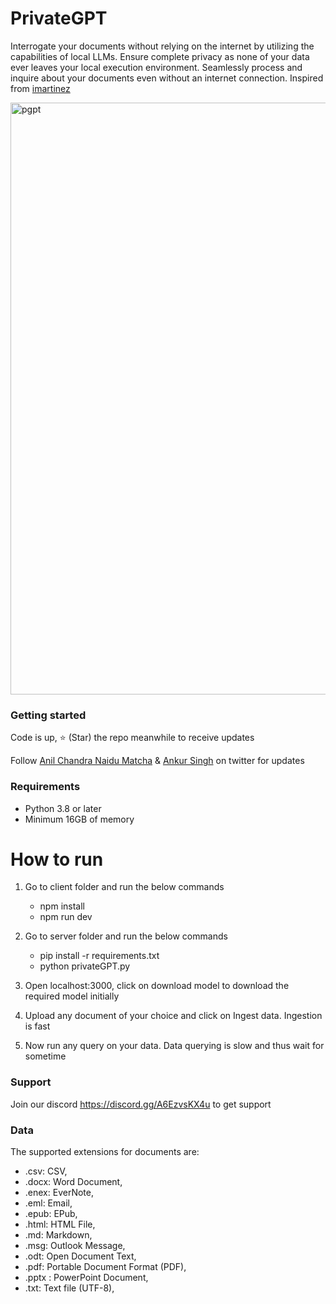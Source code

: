 # PrivateGPT

Interrogate your documents without relying on the internet by utilizing the capabilities of local LLMs. Ensure complete privacy as none of your data ever leaves your local execution environment. Seamlessly process and inquire about your documents even without an internet connection. Inspired from [imartinez](https://github.com/imartinez)

<img width="947" alt="pgpt" src="https://github.com/SamurAIGPT/privateGPT/assets/4326215/b5896f05-b1ff-4d79-8b48-d984ee78dc82">

### Getting started

Code is up, ⭐ (Star) the repo meanwhile to receive updates

Follow [Anil Chandra Naidu Matcha](https://twitter.com/matchaman11) & [Ankur Singh](https://twitter.com/ankur_maker) on twitter for updates

### Requirements
* Python 3.8 or later
* Minimum 16GB of memory

# How to run

1. Go to client folder and run the below commands
   * npm install
   * npm run dev
   
2. Go to server folder and run the below commands
   * pip install -r requirements.txt
   * python privateGPT.py

3. Open localhost:3000, click on download model to download the required model initially

4. Upload any document of your choice and click on Ingest data. Ingestion is fast

5. Now run any query on your data. Data querying is slow and thus wait for sometime

### Support

Join our discord https://discord.gg/A6EzvsKX4u to get support

### Data

The supported extensions for documents are:

* .csv: CSV,
* .docx: Word Document,
* .enex: EverNote,
* .eml: Email,
* .epub: EPub,
* .html: HTML File,
* .md: Markdown,
* .msg: Outlook Message,
* .odt: Open Document Text,
* .pdf: Portable Document Format (PDF),
* .pptx : PowerPoint Document,
* .txt: Text file (UTF-8),
